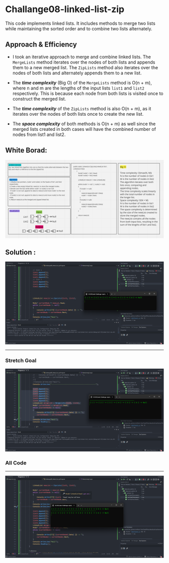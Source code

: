 # Challange08-linked-list-zip

This code implements linked lists. It includes methods to merge two lists while maintaining the sorted order and to combine two lists alternately.

## Approach & Efficiency
- I took an iterative approach to merge and combine linked lists. The `MergeLists` method iterates over the nodes of both lists and appends them to a new merged list. The `ZipLists` method also iterates over the nodes of both lists and alternately appends them to a new list.

- The ***time complexity*** (Big O) of the `MergeLists` method is O(n + m), where n and m are the lengths of the input lists `list1` and `list2` respectively. This is because each node from both lists is visited once to construct the merged list.

- The ***time complexity*** of the `ZipLists` method is also O(n + m), as it iterates over the nodes of both lists once to create the new list.

- The ***space complexity*** of both methods is O(n + m) as well since the merged lists created in both cases will have the combined number of nodes from list1 and list2.

## White Borad:

![WhiteBoardCC08](./WhiteBoardCC08.png)

## Solution :

![Code](./Code-08.png)

---
### Stretch Goal

![goal](./Code-08goal.png)

### All Code
---
![All Code](./All-Code-08.png)
